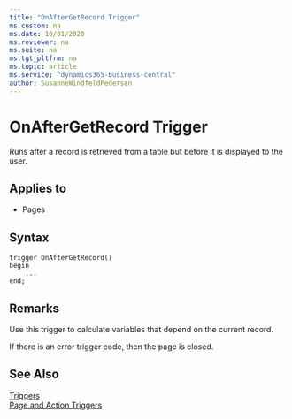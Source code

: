 ```yaml
---
title: "OnAfterGetRecord Trigger"
ms.custom: na
ms.date: 10/01/2020
ms.reviewer: na
ms.suite: na
ms.tgt_pltfrm: na
ms.topic: article
ms.service: "dynamics365-business-central"
author: SusanneWindfeldPedersen
---
```



# OnAfterGetRecord Trigger

Runs after a record is retrieved from a table but before it is displayed to the user.  

## Applies to

- Pages  

## Syntax  

```AL
trigger OnAfterGetRecord()
begin
    ...
end;
``` 
  
 
## Remarks  

Use this trigger to calculate variables that depend on the current record.  
  
If there is an error trigger code, then the page is closed.  
  
## See Also  

[Triggers](devenv-triggers.md)  
[Page and Action Triggers](devenv-page-and-action-triggers.md)  